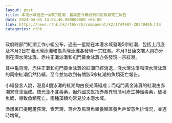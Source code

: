 ```yaml
---
layout: post
title: 本港水域過去一周5宗紅潮　當局至今無收到相關魚類死亡報告
date: 2024-04-05 14:56:40.000000000 +08:00
link: https://news.rthk.hk/rthk/ch/component/k2/1747607-20240405.htm
categories: rthk
---
```


政府跨部門紅潮工作小組公布，過去一星期在本港水域發現5宗紅潮，包括上月底及本月2日在淺水灣泳灘和龜背灣泳灘各發現一宗紅潮。本月3日康文署人員亦分別在深水灣泳灘、赤柱正灘泳灘和屯門黃金泳灘亦各發現一宗紅潮。

其中龜背灣、赤柱正灘和屯門黃金泳灘的紅潮已經消退，淺水灣泳灘和深水灣泳灘的兩宗紅潮仍然持續，至今並無收到有關該5宗紅潮的魚類死亡報告。

小組發言人說，港島4個泳灘的紅潮均由夜光藻組成；而屯門黃金泳灘的紅潮由赤潮異彎藻組成。夜光藻不含毒素，但外國文獻指赤潮異彎藻可產生神經毒素，破壞魚鰓，導致魚類死亡。兩種藻類均常見於本港水域。

漁護署已提醒蘆荻灣、索罟灣、蒲台及馬灣魚類養殖區養魚戶留意魚排情況，並適時增氧。
